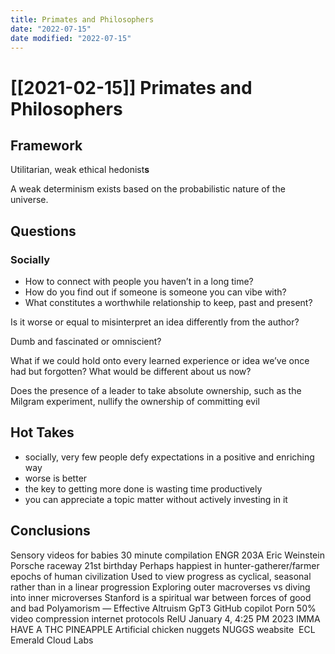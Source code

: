 ```yaml
---
title: Primates and Philosophers
date: "2022-07-15"
date modified: "2022-07-15"
---
```


# [[2021-02-15]] Primates and Philosophers

## Framework
Utilitarian, weak ethical hedonist**s**

A weak determinism exists based on the probabilistic nature of the universe.

## Questions

### Socially
- How to connect with people you haven’t in a long time?
- How do you find out if someone is someone you can vibe with?
- What constitutes a worthwhile relationship to keep, past and present?

Is it worse or equal to misinterpret an idea differently from the author?

Dumb and fascinated or omniscient?

What if we could hold onto every learned experience or idea we’ve once had but forgotten? What would be different about us now?

Does the presence of a leader to take absolute ownership, such as the Milgram experiment, nullify the ownership of committing evil

## Hot Takes

- socially, very few people defy expectations in a positive and enriching way
- worse is better
- the key to getting more done is wasting time productively
- you can appreciate a topic matter without actively investing in it

## Conclusions
Sensory videos for babies 30 minute compilation
ENGR 203A
Eric Weinstein
Porsche raceway 21st birthday
Perhaps happiest in hunter-gatherer/farmer epochs of human civilization
Used to view progress as cyclical, seasonal rather than in a linear progression
Exploring outer macroverses vs diving into inner microverses
Stanford is a spiritual war between forces of good and bad
Polyamorism — Effective Altruism
GpT3 GitHub copilot
Porn 50% video compression internet protocols
RelU
January 4, 4:25 PM 2023 IMMA HAVE A THC PINEAPPLE
Artificial chicken nuggets
NUGGS weabsite 
ECL Emerald Cloud Labs
